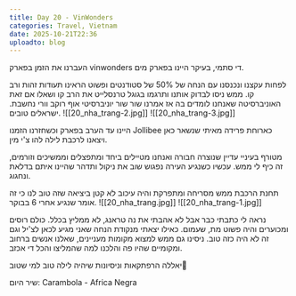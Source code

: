 ```yaml
---
title: Day 20 - VinWonders
categories: Travel, Vietnam
date: 2025-10-21T22:36
uploadto: blog
---
```

העברנו את הזמן בפארק vinwonders די סתמי, בעיקר היינו בפארק מים.

לפחות עקצנו ונכנסנו עם הנחה של 50% של סטודנטים ופשוט הראינו תעודות זהות ורב קו. ממש ניסו לבדוק אותנו ותרגמו בגוגל טרנסלייט את הרב קו ושאלו אם זאת האוניברסיטה שאנחנו לומדים בה אז אמרנו שור שור יוניברסיטי אוף רוקב וורי נחשבת. ישראלים טובים.
![[20_nha_trang-2.jpg]]
![[20_nha_trang-3.jpg]]

היינו עד הערב בפארק וכשחזרנו הזמנו Jollibee כארוחת פרידה מאיתי שנשאר כאן ויצאנו לרכבת לילה להו צ'י מין.

מטורף בעיניי עדיין שנוצרה חבורה ואנחנו מטיילים ביחד ומתפצלים וממשיכים וזורמים, זה כיף לי ממש. עכשיו כשנגיע העירה נפגוש שוב את ניקול ותדהר שהיינו איתם בדלאת ונחגוג.

תחנת הרכבת ממש מסריחה ומתפרקת והיה עיכוב לא קטן ביציאה שזה טוב לנו כי זה אומר שנגיע אחרי 6 בבוקר.
![[20_nha_trang.jpg]]
![[20_nha_trang-1.jpg]]

נראה לי כתבתי כבר אבל לא אהבתי את נה טראנג, לא ממליץ בכלל. כולם רוסים ומכוערים והיה פשוט מת, שעמום. כאילו יצאתי מנקודת הנחה שאני מגיע לכאן לצ'יל וגם זה לא היה כזה טוב. ניסינו גם ממש למצוא מקומות מעניינים, שאלנו אנשים ברחוב ומקומיים שהיו פה והלכנו למה שהמליצו והכל די אכזב.

יאללה הרפתקאות וניסיונות שיהיה לילה טוב למי שטוב🪬

שיר היום:
Carambola - Africa Negra